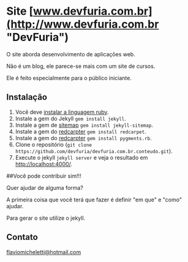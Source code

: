 # Site [www.devfuria.com.br](http://www.devfuria.com.br "DevFuria")

O site aborda desenvolvimento de aplicações web.

Não é um blog, ele parece-se mais com um site de cursos.

Ele é feito especialmente para o público iniciante.


## Instalação

1. Você deve [instalar a linguagem ruby](http://www.devfuria.com.br/linux/cookbook/ruby-on-rails/).
2. Instale a gem do Jekyll `gem install jekyll`.
3. Instale a gem de [sitemap](https://rubygems.org/gems/jekyll-sitemap) `gem install jekyll-sitemap`.
4. Instale a gem do [redcarpter](https://rubygems.org/gems/redcarpet/) `gem install redcarpet`.
5. Instale a gem do [redcarpter](https://rubygems.org/gems/pygments.rb/) `gem install pygments.rb`.
6. Clone o repositório (`git clone https://github.com/devfuria/devfuria.com.br.conteudo.git`).
7. Execute o jekyll `jekyll server` e veja o resultado em [http://localhost:4000/](http://localhost:4000/).


##Você pode contribuir sim!!!

Quer ajudar de alguma forma?

A primeira coisa que você terá que fazer é definir "em que" e "como" ajudar.

Para gerar o site utilize o jekyll.


## Contato

flaviomicheletti@hotmail.com